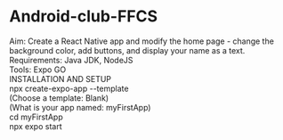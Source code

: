 # Android-club-FFCS
Aim: Create a React Native app and modify the home page - change the background color, add buttons, and display your name as a text.  
Requirements: Java JDK, NodeJS  
Tools: Expo GO  
INSTALLATION AND SETUP  
npx create-expo-app --template  
(Choose a template: Blank)  
(What is your app named: myFirstApp)  
cd myFirstApp  
npx expo start

